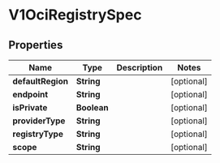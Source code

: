 # V1OciRegistrySpec

## Properties
Name | Type | Description | Notes
------------ | ------------- | ------------- | -------------
**defaultRegion** | **String** |  |  [optional]
**endpoint** | **String** |  |  [optional]
**isPrivate** | **Boolean** |  |  [optional]
**providerType** | **String** |  |  [optional]
**registryType** | **String** |  |  [optional]
**scope** | **String** |  |  [optional]
